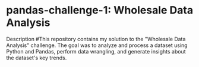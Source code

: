 # pandas-challenge-1: Wholesale Data Analysis
Description 
#This repository contains my solution to the "Wholesale Data Analysis" challenge. The goal was to analyze and process a dataset using Python and Pandas, perform data wrangling, and generate insights about the dataset's key trends.
